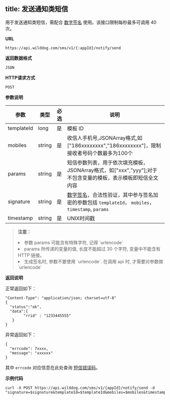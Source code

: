 
title: 发送通知类短信
---

用于发送通知类短信，需配合 [数字签名](/sms/guide/signature.html#数字签名验证模式) 使用。该接口限制每秒最多可调用 40 次。

**URL**

```
https://api.wilddog.com/sms/v1/{:appId}/notify/send
```
**返回数据格式**

```
JSON
```

**HTTP请求方式**    

```
POST    
```

**参数说明**

|参数           |类型           |必选       |说明|
|--------------|--------------|----------|---|
|templateId     |long            |是         |模板 ID|
|mobiles          |string         |是         |收信人手机号,JSONArray格式,如["186xxxxxxxx","186xxxxxxxx"]，限制接收者号码个数最多为100个|
|params           |string         |是         |短信参数列表，用于依次填充模板，JSONArray格式，如["xxx","yyy"];对于不包含变量的模板，表示模板即短信全文内容|
|signature      |string         |是         |[数字签名](/sms/guide/signature.html#数字签名验证模式)，合法性验证，其中参与签名加密的参数包括 `templateId`， `mobiles`，`timestamp`, `params`|
|timestamp      |string         |是         |UNIX时间戳|

<blockquote class="warning">
  <p><strong>注意：</strong></p>
  <li>参数 params 可能含有特殊字符, 记得 `urlencode`</li>
  <li>params 所传递的变量的值, 长度不能超过 30 个字符, 变量中不能含有 HTTP 链接。</li>
   <li>生成签名时, 参数不要使用 `urlencode`. 在调用 api 时, 才需要对参数做 `urlencode`
</li>
</blockquote>

**返回说明**

正常返回如下：

```
"Content-Type": "application/json; charset=utf-8"
{
  "status":"ok",
  "data":{
        "rrid" : "1233445555"
   }
}
```

异常返回如下：

```
{
  "errcode": 7xxxx,
  "message": "xxxxxx"
}
```
其中 `errcode` 对应信息在此处查询 [短信错误码](/sms/api/error-code.html)。

**示例代码**

```
curl -X POST https://api.wilddog.com/sms/v1/{appId}/notify/send -d "signature=$signature&templateId=$templateId&mobiles=$mobiles&timestamp=$timestamp&params=$params"
```
